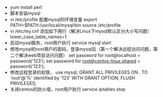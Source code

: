 - yum install perl
- 脚本安装mysql
- vi /etc/profile
  配置mysql的环境变量
  export PATH=$PATH:/usr/local/mysql/bin
  source /etc/profile
- vi /etc/my.cnf
  添加如下两行（解决Linux下mysql默认区分大小写问题）
  lower_case_table_names=1
- 启动mysql服务，root用户执行
  service mysql start
- 修改mysql的root用户的密码，登录mysql后（第一个解决远程访问问题，第二个解决web项目访问问题）
  set password for root@localhost = password('123');
  set password for root@centos-linux.shared = password('123');
- 修改远程登录的权限，
  use mysql;
  GRANT ALL PRIVILEGES ON *.* TO 'root'@'%' identified by '123' WITH GRANT OPTION;
  FLUSH PRIVILEGES;
- 关闭centos的防火墙，root用户执行
  service iptables stop
